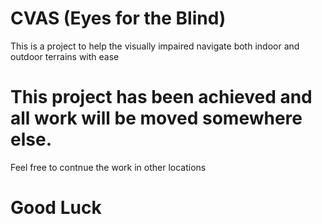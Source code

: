 # CVAS (Eyes for the Blind)
This is a project to help the visually impaired navigate both indoor and outdoor terrains with ease

# This project has been achieved and all work will be moved somewhere else.
Feel free to contnue the work in other locations
# Good Luck
